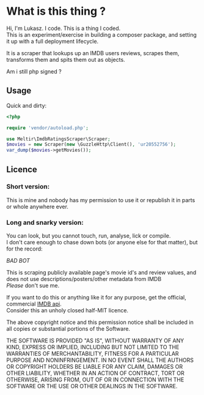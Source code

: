# What is this thing ?
Hi, I'm Lukasz. I code. This is a thing I coded.  
This is an experiment/exercise in building a composer package, and setting it up with a full deployment lifecycle.  

It is a scraper that lookups up an IMDB users reviews, scrapes them, transforms them and spits them out as objects.  

Am i still php signed ?


## Usage

Quick and dirty:

```php
<?php

require 'vendor/autoload.php';

use Meltir\ImdbRatingsScraper\Scraper;
$movies = new Scraper(new \GuzzleHttp\Client(), 'ur20552756');
var_dump($movies->getMovies());
```

## Licence

### Short version:
This is mine and nobody has my permission to use it or republish it in parts or whole anywhere ever.    

### Long and snarky version:  
You can look, but you cannot touch, run, analyse, lick or compile.  
I don't care enough to chase down bots (or anyone else for that matter), but for the record:   
  
*BAD BOT*  

This is scraping publicly available page's movie id's and review values, and does not use descriptions/posters/other metadata from IMDB  
_Please_ don't sue me.  
  
If you want to do this or anything like it for any purpose, get the official, commercial [IMDB api](https://developer.imdb.com/ "also, expensive for just messing around").    
Consider this an unholy closed half-MIT licence.      
  
The above copyright notice and this permission notice shall be included in all copies or substantial portions of the Software.    

THE SOFTWARE IS PROVIDED "AS IS", WITHOUT WARRANTY OF ANY KIND, EXPRESS OR IMPLIED, INCLUDING BUT NOT LIMITED TO THE 
WARRANTIES OF MERCHANTABILITY, FITNESS FOR A PARTICULAR PURPOSE AND NONINFRINGEMENT. IN NO EVENT SHALL THE AUTHORS OR
COPYRIGHT HOLDERS BE LIABLE FOR ANY CLAIM, DAMAGES OR OTHER LIABILITY, WHETHER IN AN ACTION OF CONTRACT, TORT OR 
OTHERWISE, ARISING FROM, OUT OF OR IN CONNECTION WITH THE SOFTWARE OR THE USE OR OTHER DEALINGS IN THE SOFTWARE.
